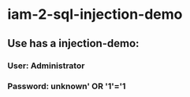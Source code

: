# iam-2-sql-injection-demo

## Use has a injection-demo:
### User:  Administrator
### Password: unknown' OR '1'='1